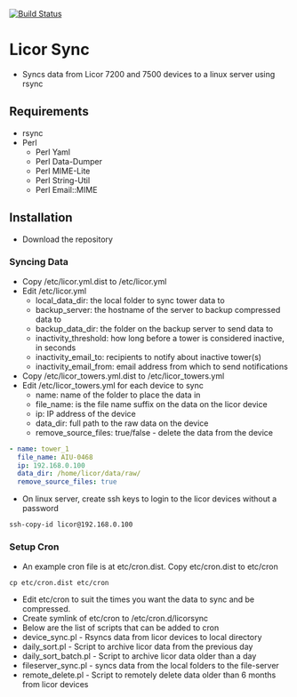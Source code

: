 [![Build Status](https://travis-ci.com/IGBIllinois/licor_sync.svg?branch=master)](https://travis-ci.com/IGBIllinois/licor_sync)

# Licor Sync
* Syncs data from Licor 7200 and 7500 devices to a linux server using rsync

## Requirements
* rsync
* Perl
  * Perl Yaml
  * Perl Data-Dumper
  * Perl MIME-Lite
  * Perl String-Util
  * Perl Email::MIME

## Installation
* Download the repository

### Syncing Data
* Copy /etc/licor.yml.dist to /etc/licor.yml
* Edit /etc/licor.yml
  * local_data_dir: the local folder to sync tower data to
  * backup_server: the hostname of the server to backup compressed data to
  * backup_data_dir: the folder on the backup server to send data to
  * inactivity_threshold: how long before a tower is considered inactive, in seconds
  * inactivity_email_to: recipients to notify about inactive tower(s)
  * inactivity_email_from: email address from which to send notifications
* Copy /etc/licor_towers.yml.dist to /etc/licor_towers.yml
* Edit /etc/licor_towers.yml for each device to sync
  * name: name of the folder to place the data in
  * file_name: is the file name suffix on the data on the licor device
  * ip: IP address of the device
  * data_dir: full path to the raw data on the device
  * remove_source_files: true/false - delete the data from the device
```yaml
- name: tower_1
  file_name: AIU-0468
  ip: 192.168.0.100
  data_dir: /home/licor/data/raw/
  remove_source_files: true
```
* On linux server, create ssh keys to login to the licor devices without a password
```shell
ssh-copy-id licor@192.168.0.100
```

### Setup Cron
* An example cron file is at etc/cron.dist.  Copy etc/cron.dist to etc/cron
```shell
cp etc/cron.dist etc/cron
```
* Edit etc/cron to suit the times you want the data to sync and be compressed.
* Create symlink of etc/cron to /etc/cron.d/licorsync
* Below are the list of scripts that can be added to cron
* device_sync.pl - Rsyncs data from licor devices to local directory
* daily_sort.pl - Script to archive licor data from the previous day
* daily_sort_batch.pl - Script to archive licor data older than a day 
* fileserver_sync.pl - syncs data from the local folders to the file-server
* remote_delete.pl - Script to remotely delete data older than 6 months from licor devices

